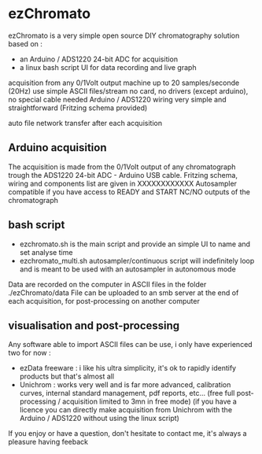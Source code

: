 # ezChromato

ezChromato is a very simple open source DIY chromatography solution based on :

- an Arduino / ADS1220 24-bit ADC for acquisition
- a linux bash script UI for data recording and live graph

acquisition from any 0/1Volt output machine
up to 20 samples/seconde (20Hz)
use simple ASCII files/stream
no card, no drivers (except arduino), no special cable needed
Arduino / ADS1220 wiring very simple and straightforward (Fritzing schema provided)

auto file network transfer after each acquisition

## Arduino acquisition

The acquisition is made from the 0/1Volt output of any chromatograph trough the ADS1220 24-bit ADC - Arduino USB cable.
Fritzing schema, wiring and components list are given in XXXXXXXXXXXX
Autosampler compatible if you have access to READY and START NC/NO outputs of the chromatograph

## bash script

- ezchromato.sh is the main script and provide an simple UI to name and set analyse time
- ezchromato_multi.sh autosampler/continuous script will indefinitely loop and is meant to be used with an autosampler in autonomous mode

Data are recorded on the computer in ASCII files in the folder ./ezChromato/data
File can be uploaded to an smb server at the end of each acquisition, for post-processing on another computer

## visualisation and post-processing

Any software able to import ASCII files can be use, i only have experienced two for now :
 
- ezData freeware : i like his ultra simplicity, it's ok to rapidly identify products but that's almost all
- Unichrom : works very well and is far more advanced, calibration curves, internal standard management, pdf reports, etc...
(free full post-processing / acquisition limited to 3mn in free mode)
(if you have a licence you can directly make acquisition from Unichrom with the Arduino / ADS1220 without using the linux script)


If you enjoy or have a question, don't hesitate to contact me, it's always a pleasure having feeback
